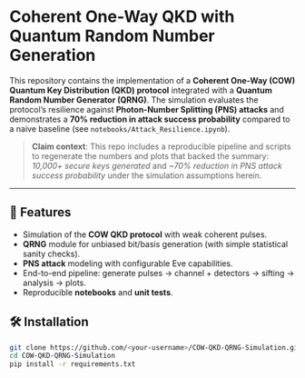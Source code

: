 # Coherent One-Way QKD with Quantum Random Number Generation

This repository contains the implementation of a **Coherent One-Way (COW) Quantum Key Distribution (QKD) protocol** integrated with a **Quantum Random Number Generator (QRNG)**.
The simulation evaluates the protocol’s resilience against **Photon-Number Splitting (PNS) attacks** and demonstrates a **70% reduction in attack success probability** compared to a naive baseline (see `notebooks/Attack_Resilience.ipynb`).

> **Claim context**: This repo includes a reproducible pipeline and scripts to regenerate the numbers and plots that backed the summary:
> *10,000+ secure keys generated* and *~70% reduction in PNS attack success probability* under the simulation assumptions herein.

---

## 🚀 Features
- Simulation of the **COW QKD protocol** with weak coherent pulses.
- **QRNG** module for unbiased bit/basis generation (with simple statistical sanity checks).
- **PNS attack** modeling with configurable Eve capabilities.
- End-to-end pipeline: generate pulses → channel + detectors → sifting → analysis → plots.
- Reproducible **notebooks** and **unit tests**.

## 🛠️ Installation
```bash
git clone https://github.com/<your-username>/COW-QKD-QRNG-Simulation.git
cd COW-QKD-QRNG-Simulation
pip install -r requirements.txt
